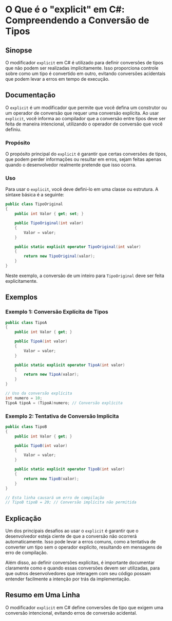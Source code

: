 <!--
Meta Description: # O Que é o "explicit" em C#: Compreendendo a Conversão de Tipos ## Sinopse O modificador `explicit` em C# é utilizado para definir conversões de tipo...
Meta Keywords: valor, que, conversão, public, explicit
-->

# O Que é o "explicit" em C#: Compreendendo a Conversão de Tipos

## Sinopse
O modificador `explicit` em C# é utilizado para definir conversões de tipos que não podem ser realizadas implicitamente. Isso proporciona controle sobre como um tipo é convertido em outro, evitando conversões acidentais que podem levar a erros em tempo de execução.

## Documentação
O `explicit` é um modificador que permite que você defina um construtor ou um operador de conversão que requer uma conversão explícita. Ao usar `explicit`, você informa ao compilador que a conversão entre tipos deve ser feita de maneira intencional, utilizando o operador de conversão que você definiu.

### Propósito
O propósito principal do `explicit` é garantir que certas conversões de tipos, que podem perder informações ou resultar em erros, sejam feitas apenas quando o desenvolvedor realmente pretende que isso ocorra.

### Uso
Para usar o `explicit`, você deve defini-lo em uma classe ou estrutura. A sintaxe básica é a seguinte:

```csharp
public class TipoOriginal
{
    public int Valor { get; set; }

    public TipoOriginal(int valor)
    {
        Valor = valor;
    }

    public static explicit operator TipoOriginal(int valor)
    {
        return new TipoOriginal(valor);
    }
}
```

Neste exemplo, a conversão de um inteiro para `TipoOriginal` deve ser feita explicitamente.

## Exemplos
### Exemplo 1: Conversão Explícita de Tipos

```csharp
public class TipoA
{
    public int Valor { get; }

    public TipoA(int valor)
    {
        Valor = valor;
    }

    public static explicit operator TipoA(int valor)
    {
        return new TipoA(valor);
    }
}

// Uso da conversão explícita
int numero = 10;
TipoA tipoA = (TipoA)numero; // Conversão explícita
```

### Exemplo 2: Tentativa de Conversão Implicita

```csharp
public class TipoB
{
    public int Valor { get; }

    public TipoB(int valor)
    {
        Valor = valor;
    }

    public static explicit operator TipoB(int valor)
    {
        return new TipoB(valor);
    }
}

// Esta linha causará um erro de compilação
// TipoB tipoB = 20; // Conversão implícita não permitida
```

## Explicação
Um dos principais desafios ao usar o `explicit` é garantir que o desenvolvedor esteja ciente de que a conversão não ocorrerá automaticamente. Isso pode levar a erros comuns, como a tentativa de converter um tipo sem o operador explícito, resultando em mensagens de erro de compilação.

Além disso, ao definir conversões explícitas, é importante documentar claramente como e quando essas conversões devem ser utilizadas, para que outros desenvolvedores que interagem com seu código possam entender facilmente a intenção por trás da implementação.

## Resumo em Uma Linha
O modificador `explicit` em C# define conversões de tipo que exigem uma conversão intencional, evitando erros de conversão acidental.